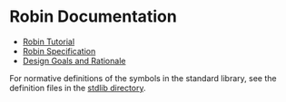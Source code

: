 Robin Documentation
===================

*   [Robin Tutorial](Tutorial.md)
*   [Robin Specification](Robin.md)
*   [Design Goals and Rationale](Rationale.md)

For normative definitions of the symbols in the standard library,
see the definition files in the [stdlib directory](../stdlib/).
